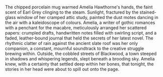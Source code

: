 The chipped porcelain mug warmed Amelia Hawthorne's hands, the faint scent of Earl Grey clinging to the steam.  Sunlight, fractured by the stained-glass window of her cramped attic study, painted the dust motes dancing in the air with a kaleidoscope of colours.  Amelia, a writer of gothic romances with a penchant for the macabre, meticulously arranged her scattered papers: crumpled drafts, handwritten notes filled with swirling script, and a faded, leather-bound journal that held the secrets of her latest novel.  The rhythmic clatter of rain against the ancient slate roof was her only companion, a constant, mournful soundtrack to the creative struggle brewing within.  Outside, the cobbled streets of Blackwood, a town steeped in shadows and whispering legends, slept beneath a brooding sky.  Amelia knew, with a certainty that settled deep within her bones, that tonight, the stories in her head were about to spill out onto the page.
